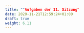 ```yaml
---
title: ""Aufgaben der 11. Sitzung"
date: 2020-11-21T12:59:24+01:00
draft: true
weight: 6.11
---
```


<center>

</center>
